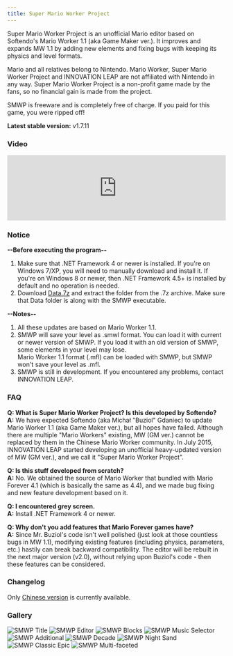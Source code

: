 ```yaml
---
title: Super Mario Worker Project
---
```


Super Mario Worker Project is an unofficial Mario editor based on Softendo's Mario Worker 1.1 (aka Game Maker ver.). It improves and expands MW 1.1 by adding new elements and fixing bugs with keeping its physics and level formats.

Mario and all relatives belong to Nintendo. Mario Worker, Super Mario Worker Project and INNOVATION LEAP are not affiliated with Nintendo in any way. Super Mario Worker Project is a non-profit game made by the fans, so no financial gain is made from the project.

SMWP is freeware and is completely free of charge. If you paid for this game, you were ripped off!

**Latest stable version:** v1.7.11

### Video

<iframe style="width: 100%;" src="https://www.youtube.com/embed/kvPpxhS2mKg" frameborder="0" allow="accelerometer; autoplay; encrypted-media; gyroscope; picture-in-picture" allowfullscreen></iframe>

### Notice

**--Before executing the program--**

1. Make sure that .NET Framework 4 or newer is installed. If you're on Windows 7/XP, you will need to manually download and install it. If you're on Windows 8 or newer, then .NET Framework 4.5+ is installed by default and no operation is needed.
2. Download [Data.7z](https://file.marioforever.net/smwp/Data.7z) and extract the folder from the .7z archive. Make sure that Data folder is along with the SMWP executable.

**--Notes--**

1. All these updates are based on Mario Worker 1.1.
2. SMWP will save your level as .smwl format. You can load it with current or newer version of SMWP. If you load it with an old version of SMWP, some elements in your level may lose.  
   Mario Worker 1.1 format (.mfl) can be loaded with SMWP, but SMWP won't save your level as .mfl.
3. SMWP is still in development. If you encountered any problems, contact INNOVATION LEAP.

### FAQ

**Q: What is Super Mario Worker Project? Is this developed by Softendo?**  
**A:** We have expected Softendo (aka Michał "Buziol" Gdaniec) to update Mario Worker 1.1 (aka Game Maker ver.), but all hopes have failed. Although there are multiple "Mario Workers" existing, MW (GM ver.) cannot be replaced by them in the Chinese Mario Worker community. In July 2015, INNOVATION LEAP started developing an unofficial heavy-updated version of MW (GM ver.), and we call it "Super Mario Worker Project".

**Q: Is this stuff developed from scratch?**  
**A:** No. We obtained the source of Mario Worker that bundled with Mario Forever 4.1 (which is basically the same as 4.4), and we made bug fixing and new feature development based on it.

**Q: I encountered grey screen.**  
**A:** Install .NET Framework 4 or newer.

**Q: Why don't you add features that Mario Forever games have?**  
**A:** Since Mr. Buziol's code isn't well polished (just look at those countless bugs in MW 1.1), modifying existing features (including physics, parameters, etc.) hastily can break backward compatibility. The editor will be rebuilt in the next major version (v2.0), without relying upon Buziol's code - then these features can be considered.

### Changelog

Only [Chinese version](https://smwp.marioforever.net/downloads/#%E6%9B%B4%E6%96%B0%E6%97%A5%E5%BF%97) is currently available.

### Gallery

<div class="image-gallery">
<img src="/images/smwp-title.webp" alt="SMWP Title" />
<img src="/images/smwp-editor.webp" alt="SMWP Editor" />
<img src="/images/smwp-blocks.webp" alt="SMWP Blocks" />
<img src="/images/smwp-musicselector.webp" alt="SMWP Music Selector" />
<img src="/images/smwp-additional.webp" alt="SMWP Additional" />
<img src="/images/smwp-decade.webp" alt="SMWP Decade" />
<img src="/images/smwp-nightsand.webp" alt="SMWP Night Sand" />
<img src="/images/smwp-classicepic.webp" alt="SMWP Classic Epic" />
<img src="/images/smwp-muitfaceted.webp" alt="SMWP Multi-faceted" />
</div>